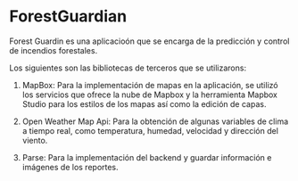 # ForestGuardian

Forest Guardin es una aplicacioón que se encarga de la predicción y control de incendios forestales.

Los siguientes son las bibliotecas de terceros que se utilizarons:

1) MapBox: Para la implementación de mapas en la aplicación, se utilizó los servicios que ofrece la nube de Mapbox y la herramienta Mapbox Studio para los estilos de los mapas así como la edición de capas.

2) Open Weather Map Api: Para la obtención de algunas variables de clima a tiempo real, como temperatura, humedad, velocidad y dirección del viento.

3) Parse: Para la implementación del backend y guardar información e imágenes de los reportes.
